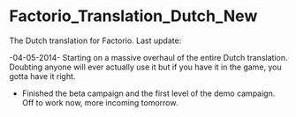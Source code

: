 Factorio_Translation_Dutch_New
==============================

The Dutch translation for Factorio.
Last update: 

-04-05-2014-
Starting on a massive overhaul of the entire Dutch translation. Doubting anyone will ever actually use it but if you have it in the game, you gotta have it right.

- Finished the beta campaign and the first level of the demo campaign. Off to work now, more incoming tomorrow.
